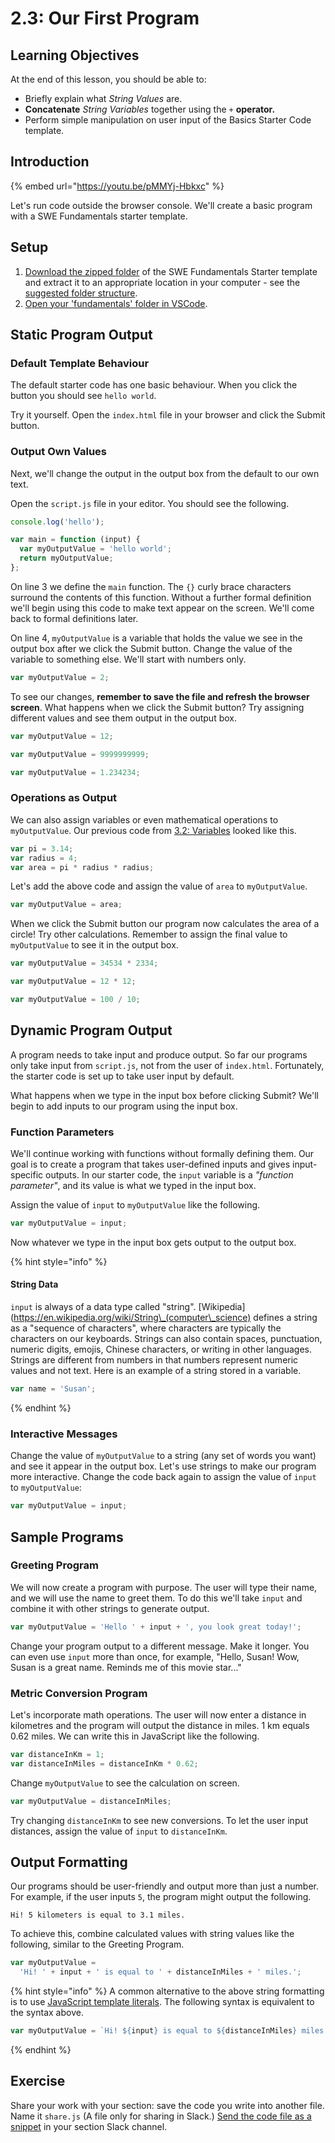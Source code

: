 # 2.3: Our First Program

## Learning Objectives

At the end of this lesson, you should be able to:

* Briefly explain what _String Values_ are.
* **Concatenate** _String Variables_ together using the `+` **operator.**
* Perform simple manipulation on user input of the Basics Starter Code template.

## Introduction

{% embed url="https://youtu.be/pMMYj-Hbkxc" %}

Let's run code outside the browser console. We'll create a basic program with a SWE Fundamentals starter template.

## Setup

1. [Download the zipped folder](https://github.com/rocketacademy/basics-starter-code/archive/refs/heads/main.zip) of the SWE Fundamentals Starter template and extract it to an appropriate location in your computer - see the [suggested folder structure](../course-logistics/required-hardware-and-software/recommended-set-up.md#folder-structure-for-coding-basics).
2. [Open your 'fundamentals' folder in VSCode](../course-logistics/required-hardware-and-software/recommended-set-up.md#open-basics-folder-in-vscode).

## **Static Program Output**

### **Default Template Behaviour**

The default starter code has one basic behaviour. When you click the button you should see `hello world`.

Try it yourself. Open the `index.html` file in your browser and click the Submit button.

### **Output Own Values**

Next, we'll change the output in the output box from the default to our own text.

Open the `script.js` file in your editor. You should see the following.

```javascript
console.log('hello');

var main = function (input) {
  var myOutputValue = 'hello world';
  return myOutputValue;
};
```

On line 3 we define the `main` function. The `{}` curly brace characters surround the contents of this function. Without a further formal definition we'll begin using this code to make text appear on the screen. We'll come back to formal definitions later.

On line 4, `myOutputValue` is a variable that holds the value we see in the output box after we click the Submit button. Change the value of the variable to something else. We'll start with numbers only.

```javascript
var myOutputValue = 2;
```

To see our changes, **remember to save the file and refresh the browser screen**. What happens when we click the Submit button? Try assigning different values and see them output in the output box.

```javascript
var myOutputValue = 12;
```

```javascript
var myOutputValue = 9999999999;
```

```javascript
var myOutputValue = 1.234234;
```

### **Operations as Output**

We can also assign variables or even mathematical operations to `myOutputValue`. Our previous code from [3.2: Variables](2-operators-and-expressions/2.2-variables.md) looked like this.

```javascript
var pi = 3.14;
var radius = 4;
var area = pi * radius * radius;
```

Let's add the above code and assign the value of `area` to `myOutputValue`.

```javascript
var myOutputValue = area;
```

When we click the Submit button our program now calculates the area of a circle! Try other calculations. Remember to assign the final value to `myOutputValue` to see it in the output box.

```javascript
var myOutputValue = 34534 * 2334;
```

```javascript
var myOutputValue = 12 * 12;
```

```javascript
var myOutputValue = 100 / 10;
```

## Dynamic Program Output

A program needs to take input and produce output. So far our programs only take input from `script.js`, not from the user of `index.html`. Fortunately, the starter code is set up to take user input by default.

What happens when we type in the input box before clicking Submit? We'll begin to add inputs to our program using the input box.

### Function Parameters

We'll continue working with functions without formally defining them. Our goal is to create a program that takes user-defined inputs and gives input-specific outputs. In our starter code, the `input` variable is a _"function parameter"_, and its value is what we typed in the input box.

Assign the value of `input` to `myOutputValue` like the following.

```javascript
var myOutputValue = input;
```

Now whatever we type in the input box gets output to the output box.

{% hint style="info" %}
#### String Data

`input` is always of a data type called "string". \[Wikipedia]\(https://en.wikipedia.org/wiki/String\_(computer\_science) defines a string as a "sequence of characters", where characters are typically the characters on our keyboards. Strings can also contain spaces, punctuation, numeric digits, emojis, Chinese characters, or writing in other languages. Strings are different from numbers in that numbers represent numeric values and not text. Here is an example of a string stored in a variable.

```javascript
var name = 'Susan';
```
{% endhint %}

### Interactive Messages

Change the value of `myOutputValue` to a string (any set of words you want) and see it appear in the output box. Let's use strings to make our program more interactive. Change the code back again to assign the value of `input` to `myOutputValue`:

```javascript
var myOutputValue = input;
```

## Sample Programs

### Greeting Program

We will now create a program with purpose. The user will type their name, and we will use the name to greet them. To do this we'll take `input` and combine it with other strings to generate output.

```javascript
var myOutputValue = 'Hello ' + input + ', you look great today!';
```

Change your program output to a different message. Make it longer. You can even use `input` more than once, for example, "Hello, Susan! Wow, Susan is a great name. Reminds me of this movie star..."

### Metric Conversion Program

Let's incorporate math operations. The user will now enter a distance in kilometres and the program will output the distance in miles. 1 km equals 0.62 miles. We can write this in JavaScript like the following.

```javascript
var distanceInKm = 1;
var distanceInMiles = distanceInKm * 0.62;
```

Change `myOutputValue` to see the calculation on screen.

```javascript
var myOutputValue = distanceInMiles;
```

Try changing `distanceInKm` to see new conversions. To let the user input distances, assign the value of `input` to `distanceInKm`.

## Output Formatting

Our programs should be user-friendly and output more than just a number. For example, if the user inputs `5`, the program might output the following.

```
Hi! 5 kilometers is equal to 3.1 miles.
```

To achieve this, combine calculated values with string values like the following, similar to the Greeting Program.

```javascript
var myOutputValue =
  'Hi! ' + input + ' is equal to ' + distanceInMiles + ' miles.';
```

{% hint style="info" %}
A common alternative to the above string formatting is to use [JavaScript template literals](https://developer.mozilla.org/en-US/docs/Web/JavaScript/Reference/Template\_literals). The following syntax is equivalent to the syntax above.

```javascript
var myOutputValue = `Hi! ${input} is equal to ${distanceInMiles} miles.`;
```
{% endhint %}

## Exercise

Share your work with your section: save the code you write into another file. Name it `share.js` (A file only for sharing in Slack.) [Send the code file as a snippet](../course-logistics/course-methodology/#slack-code-snippets) in your section Slack channel.
